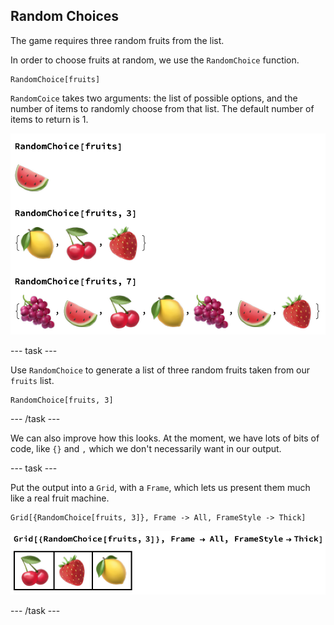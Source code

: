 ## Random Choices

The game requires three random fruits from the list.

In order to choose fruits at random, we use the `RandomChoice` function. 

```
RandomChoice[fruits]
```
`RandomCoice` takes two arguments: the list of possible options, and the number of items to randomly choose from that list. The default number of items to return is 1.

![Random Choice](images/RandomChoice.png)

--- task ---

Use `RandomChoice` to generate a list of three random fruits taken from our `fruits` list.

```
RandomChoice[fruits, 3]
```
--- /task ---

We can also improve how this looks. At the moment, we have lots of bits of code, like `{}` and `,` which we don't necessarily want in our output.

--- task ---

 Put the output into a `Grid`, with a `Frame`, which lets us present them much like a real fruit machine.

```
Grid[{RandomChoice[fruits, 3]}, Frame -> All, FrameStyle -> Thick]
```

![Making a Grid](images/Grid.png)

--- /task ---
